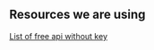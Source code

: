 ## Resources we are using

[List of free api without key](https://apipheny.io/free-api/#apis-without-key)
